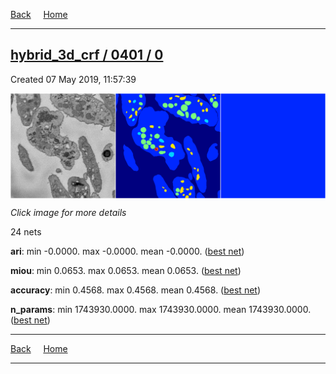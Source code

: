 
[Back](..)&nbsp;&nbsp;&nbsp;&nbsp;&nbsp;[Home](https://leapmanlab.github.io/snapshots)

---

<div class="summary"><a href="0"><h2>hybrid_3d_crf / 0401 / 0</h2></a><p>Created 07 May 2019, 11:57:39
</p><a href="0"><img src="0/22/media/summary.png" align="center"></a><p><i>Click image for more details</i>
</p></div>

24 nets

**ari**: min -0.0000. max -0.0000. mean -0.0000.  ([best net](0/22))

**miou**: min 0.0653. max 0.0653. mean 0.0653.  ([best net](0/22))

**accuracy**: min 0.4568. max 0.4568. mean 0.4568.  ([best net](0/22))

**n_params**: min 1743930.0000. max 1743930.0000. mean 1743930.0000.  ([best net](0/22))

---

[Back](..)&nbsp;&nbsp;&nbsp;&nbsp;&nbsp;[Home](https://leapmanlab.github.io/snapshots)

---